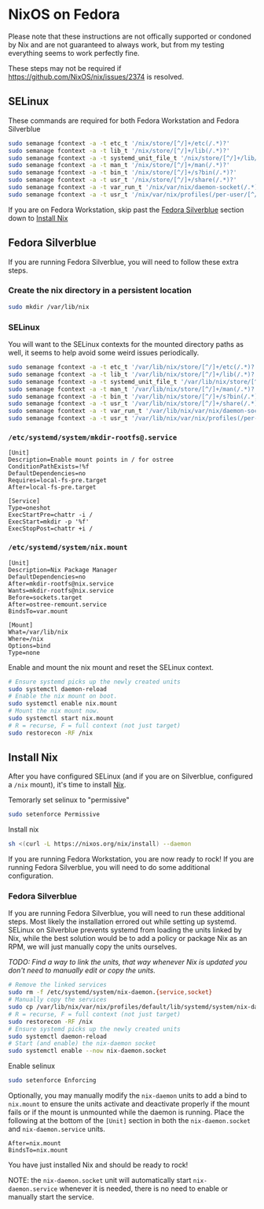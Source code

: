 # NixOS on Fedora

Please note that these instructions are not offically supported or condoned by Nix and are not guaranteed to always work, but from my testing everything seems to work perfectly fine.

These steps may not be required if https://github.com/NixOS/nix/issues/2374 is resolved.

## SELinux

These commands are required for both Fedora Workstation and Fedora Silverblue
```bash
sudo semanage fcontext -a -t etc_t '/nix/store/[^/]+/etc(/.*)?'
sudo semanage fcontext -a -t lib_t '/nix/store/[^/]+/lib(/.*)?'
sudo semanage fcontext -a -t systemd_unit_file_t '/nix/store/[^/]+/lib/systemd/system(/.*)?'
sudo semanage fcontext -a -t man_t '/nix/store/[^/]+/man(/.*)?'
sudo semanage fcontext -a -t bin_t '/nix/store/[^/]+/s?bin(/.*)?'
sudo semanage fcontext -a -t usr_t '/nix/store/[^/]+/share(/.*)?'
sudo semanage fcontext -a -t var_run_t '/nix/var/nix/daemon-socket(/.*)?'
sudo semanage fcontext -a -t usr_t '/nix/var/nix/profiles(/per-user/[^/]+)?/[^/]+'
```

If you are on Fedora Workstation, skip past the [Fedora Silverblue](#fedora-silverblue) section down to [Install Nix](#install-nix)

## Fedora Silverblue

If you are running Fedora Silverblue, you will need to follow these extra steps.

### Create the nix directory in a persistent location
```bash
sudo mkdir /var/lib/nix
```

### SELinux

You will want to the SELinux contexts for the mounted directory paths as well, it seems to help avoid some weird issues periodically.

```bash
sudo semanage fcontext -a -t etc_t '/var/lib/nix/store/[^/]+/etc(/.*)?'
sudo semanage fcontext -a -t lib_t '/var/lib/nix/store/[^/]+/lib(/.*)?'
sudo semanage fcontext -a -t systemd_unit_file_t '/var/lib/nix/store/[^/]+/lib/systemd/system(/.*)?'
sudo semanage fcontext -a -t man_t '/var/lib/nix/store/[^/]+/man(/.*)?'
sudo semanage fcontext -a -t bin_t '/var/lib/nix/store/[^/]+/s?bin(/.*)?'
sudo semanage fcontext -a -t usr_t '/var/lib/nix/store/[^/]+/share(/.*)?'
sudo semanage fcontext -a -t var_run_t '/var/lib/nix/var/nix/daemon-socket(/.*)?'
sudo semanage fcontext -a -t usr_t '/var/lib/nix/var/nix/profiles(/per-user/[^/]+)?/[^/]+'
```

### `/etc/systemd/system/mkdir-rootfs@.service`
```unit file (systemd)
[Unit]
Description=Enable mount points in / for ostree
ConditionPathExists=!%f
DefaultDependencies=no
Requires=local-fs-pre.target
After=local-fs-pre.target

[Service]
Type=oneshot
ExecStartPre=chattr -i /
ExecStart=mkdir -p '%f'
ExecStopPost=chattr +i /
```

### `/etc/systemd/system/nix.mount`
```unit file (systemd)
[Unit]
Description=Nix Package Manager
DefaultDependencies=no
After=mkdir-rootfs@nix.service
Wants=mkdir-rootfs@nix.service
Before=sockets.target
After=ostree-remount.service
BindsTo=var.mount

[Mount]
What=/var/lib/nix
Where=/nix
Options=bind
Type=none
```

Enable and mount the nix mount and reset the SELinux context. 
```bash
# Ensure systemd picks up the newly created units
sudo systemctl daemon-reload
# Enable the nix mount on boot.
sudo systemctl enable nix.mount
# Mount the nix mount now.
sudo systemctl start nix.mount
# R = recurse, F = full context (not just target)
sudo restorecon -RF /nix
```

## Install Nix

After you have configured SELinux (and if you are on Silverblue, configured a `/nix` mount), it's time to install [Nix](https://github.com/NixOS/nix).

Temorarly set selinux to "permissive"

```bash
sudo setenforce Permissive
```

Install nix

```bash
sh <(curl -L https://nixos.org/nix/install) --daemon
```

If you are running Fedora Workstation, you are now ready to rock!  If you are running Fedora Silverblue, you will need to do some additional configuration.

### Fedora Silverblue

If you are running Fedora Silverblue, you will need to run these additional steps.  Most likely the installation errored out while setting up systemd.  SELinux on Silverblue prevents systemd from loading the units linked by Nix, while the best solution would be to add a policy or package Nix as an RPM, we will just manually copy the units ourselves.

*TODO: Find a way to link the units, that way whenever Nix is updated you don't need to manually edit or copy the units.*

```bash
# Remove the linked services
sudo rm -f /etc/systemd/system/nix-daemon.{service,socket}
# Manually copy the services
sudo cp /var/lib/nix/var/nix/profiles/default/lib/systemd/system/nix-daemon.{service,socket} /etc/systemd/system/
# R = recurse, F = full context (not just target)
sudo restorecon -RF /nix
# Ensure systemd picks up the newly created units
sudo systemctl daemon-reload
# Start (and enable) the nix-daemon socket
sudo systemctl enable --now nix-daemon.socket
```

Enable selinux

```bash
sudo setenforce Enforcing
```

Optionally, you may manually modify the `nix-daemon` units to add a bind to `nix.mount` to ensure the units activate and deactivate properly if the mount fails or if the mount is unmounted while the daemon is running.  Place the following at the bottom of the `[Unit]` section in both the `nix-daemon.socket` and `nix-daemon.service` units.

```
After=nix.mount
BindsTo=nix.mount
```

You have just installed Nix and should be ready to rock!

NOTE: the `nix-daemon.socket` unit will automatically start `nix-daemon.service` whenever it is needed, there is no need to enable or manually start the service.
